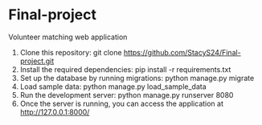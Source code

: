 # Final-project
Volunteer matching web application

1. Clone this repository: git clone https://github.com/StacyS24/Final-project.git
2. Install the required dependencies: pip install -r requirements.txt
3. Set up the database by running migrations: python manage.py migrate
4. Load sample data: python manage.py load_sample_data
5. Run the development server: python manage.py runserver 8080
6. Once the server is running, you can access the application at http://127.0.0.1:8000/

